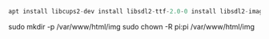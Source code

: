 
```python
apt install libcups2-dev install libsdl2-ttf-2.0-0 install libsdl2-image-2.0-0 apache2 php libapache2-mod-php
```


sudo mkdir -p /var/www/html/img
sudo chown -R pi:pi  /var/www/html/img

